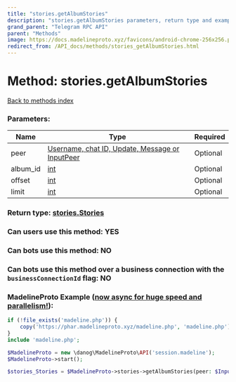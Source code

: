 ```yaml
---
title: "stories.getAlbumStories"
description: "stories.getAlbumStories parameters, return type and example"
grand_parent: "Telegram RPC API"
parent: "Methods"
image: https://docs.madelineproto.xyz/favicons/android-chrome-256x256.png
redirect_from: /API_docs/methods/stories_getAlbumStories.html
---
```

# Method: stories.getAlbumStories
[Back to methods index](index.html)



### Parameters:

| Name     |    Type       | Required |
|----------|---------------|----------|
|peer|[Username, chat ID, Update, Message or InputPeer](/API_docs/types/InputPeer.html) | Optional|
|album\_id|[int](/API_docs/types/int.html) | Optional|
|offset|[int](/API_docs/types/int.html) | Optional|
|limit|[int](/API_docs/types/int.html) | Optional|


### Return type: [stories.Stories](/API_docs/types/stories.Stories.html)

### Can users use this method: **YES**


### Can bots use this method: **NO**


### Can bots use this method over a business connection with the `businessConnectionId` flag: **NO**


### MadelineProto Example ([now async for huge speed and parallelism!](https://docs.madelineproto.xyz/docs/ASYNC.html)):


```php
if (!file_exists('madeline.php')) {
    copy('https://phar.madelineproto.xyz/madeline.php', 'madeline.php');
}
include 'madeline.php';

$MadelineProto = new \danog\MadelineProto\API('session.madeline');
$MadelineProto->start();

$stories_Stories = $MadelineProto->stories->getAlbumStories(peer: $InputPeer, album_id: $int, offset: $int, limit: $int, );
```


